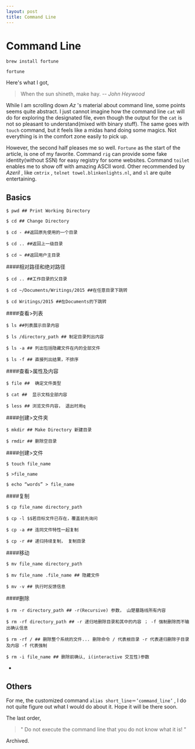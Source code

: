 ```yaml
---
layout: post
title: Command Line
---
```

# Command Line
`brew install fortune`

`fortune`

Here's what I got,

>When the sun shineth, make hay.
>		-- _John Heywood_

While I am scrolling down _Az_ 's material about command line, some points seems quite abstract. I just cannot imagine how the command line `cat` will do for exploring the designated file, even though the output for the `cat` is not so pleasant to understand(mixed with binary stuff). The same goes with `touch` command, but it feels like a midas hand doing some magics. Not everything is in the comfort zone easily to pick up.

However, the second half pleases me so well. `Fortune` as the start of the article, is one of my favorite. Command `rig` can provide some fake identity(without SSN) for easy registry for some websites. Command `toilet` enables me to show off with amazing ASCII word. Other recommended by _Azeril_ , like `cmtrix` , `telnet towel.blinkenlights.nl`, and `sl` are quite entertaining.

## Basics
```
$ pwd ## Print Working Directory

$ cd ## Change Directory

$ cd - ##返回原先使用的一个目录

$ cd .. ##返回上一级目录

$ cd ~ ##返回用户主目录
```

####相对路径和绝对路径
```
$ cd .. ##工作目录的父目录

$ cd ~/Documents/Writings/2015 ##在任意目录下跳转

$ cd Writings/2015 ##在Documents的下跳转
```

####查看>列表
```
$ ls ##列表展示目录内容

$ ls /directory_path ## 制定目录列出内容

$ ls -a ## 列出包括隐藏文件在内的全部文件

$ ls -f ## 直接列出结果，不排序
```
####查看>属性及内容
```
$ file ##  确定文件类型

$ cat ##  显示文档全部内容

$ less ## 浏览文件内容， 退出时用q
```
####创建>文件夹
```
$ mkdir ## Make Directory 新建目录

$ rmdir ## 删除空目录
```
####创建>文件
```
$ touch file_name

$ >file_name

$ echo “words” > file_name
```
####复制
```
$ cp file_name directory_path

$ cp -l $$若目标文件已存在，覆盖前先询问

$ cp -a ## 连同文件特性一起复制

$ cp -r ## 递归持续复制， 复制目录
```
####移动
```
$ mv file_name directory_path

$ mv file_name .file_name ## 隐藏文件

$ mv -v ## 执行时反馈信息
```
####删除
```
$ rm -r directory_path ## -r(Recursive) 参数， 山楚墓路线所有内容

$ rm -rf directory_path ## -r 递归地删除目录和其中的内容 ； -f 强制删除而不输出确认信息

$ rm -rf / ## 删除整个系统的文件... 删除命令 / 代表根目录 -r 代表递归删除子目录及内容 -f 代表强制

$ rm -i file_name ## 删除前确认, i(interactive 交互性)参数
```
-

## Others

For me, the customized command `alias short_line＝’command_line’` , I do not quite figure out what I would do about it. Hope it will be there soon.

The last order,

>" Do not execute the command line that you do not know what it is! "


Archived.